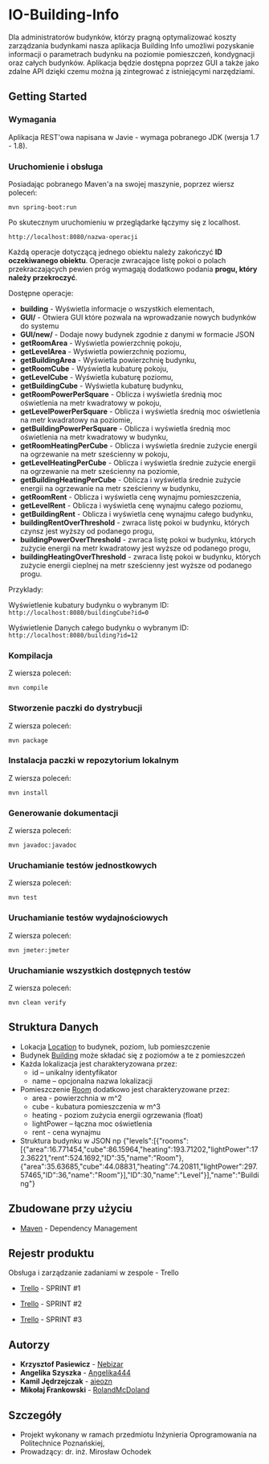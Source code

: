 ﻿# IO-Building-Info


Dla administratorów budynków, którzy pragną optymalizować koszty zarządzania budynkami  nasza aplikacja Building Info umożliwi pozyskanie informacji o parametrach budynku na poziomie pomieszczeń, kondygnacji oraz całych budynków. Aplikacja będzie dostępna poprzez GUI a także jako zdalne API dzięki czemu można ją zintegrować z istniejącymi narzędziami.



## Getting Started





### Wymagania

Aplikacja REST'owa napisana w Javie - wymaga pobranego JDK (wersja 1.7 - 1.8).



### Uruchomienie i obsługa



Posiadając pobranego Maven'a na swojej maszynie, poprzez wiersz poleceń: 


```
mvn spring-boot:run
```



Po skutecznym uruchomieniu w przeglądarke łączymy się z localhost. 


```
http://localhost:8080/nazwa-operacji
```



Każdą operacje dotyczącą jednego obiektu należy zakończyć **ID oczekiwanego obiektu**. Operacje zwracające listę pokoi o polach przekraczających pewien próg wymagają dodatkowo podania **progu, który należy przekroczyć**.

Dostępne operacje:

* **building** - Wyświetla informacje o wszystkich elementach,
* **GUI/** - Otwiera GUI które pozwala na wprowadzanie nowych budynków do systemu
* **GUI/new/** - Dodaje nowy budynek zgodnie z danymi w formacie JSON
* **getRoomArea** - Wyświetla powierzchnię pokoju,
* **getLevelArea** - Wyświetla powierzchnię poziomu,
* **getBuildingArea** - Wyświetla powierzchnię budynku,
* **getRoomCube** - Wyświetla kubaturę pokoju,
* **getLevelCube** - Wyświetla kubaturę poziomu,
* **getBuildingCube** - Wyświetla kubaturę budynku,
* **getRoomPowerPerSquare** - Oblicza i wyświetla średnią moc oświetlenia na metr kwadratowy w pokoju,
* **getLevelPowerPerSquare** - Oblicza i wyświetla średnią moc oświetlenia na metr kwadratowy na poziomie,
* **getBuildingPowerPerSquare** - Oblicza i wyświetla średnią moc oświetlenia na metr kwadratowy w budynku,
* **getRoomHeatingPerCube** - Oblicza i wyświetla średnie zużycie energii na ogrzewanie na metr sześcienny w pokoju,
* **getLevelHeatingPerCube** - Oblicza i wyświetla średnie zużycie energii na ogrzewanie na metr sześcienny na poziomie,
* **getBuildingHeatingPerCube** - Oblicza i wyświetla średnie zużycie energii na ogrzewanie na metr sześcienny w budynku,
* **getRoomRent** - Oblicza i wyświetla cenę wynajmu pomieszczenia,
* **getLevelRent** - Oblicza i wyświetla cenę wynajmu całego poziomu,
* **getBuildingRent** - Oblicza i wyświetla cenę wynajmu całego budynku,
* **buildingRentOverThreshold** - zwraca listę pokoi w budynku, których czynsz jest wyższy od podanego progu,
* **buildingPowerOverThreshold** - zwraca listę pokoi w budynku, których zużycie energii na metr kwadratowy jest wyższe od podanego progu,
* **buildingHeatingOverThreshold** - zwraca listę pokoi w budynku, których zużycie energii cieplnej na metr sześcienny jest wyższe od podanego progu.

Przyklady:

Wyświetlenie kubatury budynku o wybranym ID:
```http://localhost:8080/buildingCube?id=0```

Wyświetlenie Danych całego budynku o wybranym ID:
```http://localhost:8080/building?id=12```

### Kompilacja

Z wiersza poleceń:

```mvn compile```

### Stworzenie paczki do dystrybucji

Z wiersza poleceń:

```mvn package```

### Instalacja paczki w repozytorium lokalnym

Z wiersza poleceń:

```mvn install```

### Generowanie dokumentacji

Z wiersza poleceń:

```mvn javadoc:javadoc```

### Uruchamianie testów jednostkowych

Z wiersza poleceń:

```mvn test```

### Uruchamianie testów wydajnościowych

Z wiersza poleceń:

```mvn jmeter:jmeter```

### Uruchamianie wszystkich dostępnych testów

Z wiersza poleceń:

```mvn clean verify```

## Struktura Danych

* Lokacja [Location](https://github.com/Nebizar/IO-Building-Info/blob/master/src/main/java/pl/put/poznan/building_info/structures/Location.java) to budynek, poziom, lub pomieszczenie
* Budynek [Building](https://github.com/Nebizar/IO-Building-Info/blob/master/src/main/java/pl/put/poznan/building_info/structures/Building.java) może składać się z poziomów a te z pomieszczeń
* Każda lokalizacja jest charakteryzowana przez:
	* id – unikalny identyfikator
	* name – opcjonalna nazwa lokalizacji
* Pomieszczenie [Room](https://github.com/Nebizar/IO-Building-Info/blob/master/src/main/java/pl/put/poznan/building_info/structures/Room.java) dodatkowo jest charakteryzowane przez:
	* area - powierzchnia w m^2
	* cube - kubatura pomieszczenia w m^3
	* heating - poziom zużycia energii ogrzewania (float)
	* lightPower – łączna moc oświetlenia
	* rent - cena wynajmu
* Struktura budynku w JSON np {"levels":[{"rooms":[{"area":16.771454,"cube":86.15964,"heating":193.71202,"lightPower":172.36221,"rent":524.1692,"ID":35,"name":"Room"},{"area":35.63685,"cube":44.08831,"heating":74.20811,"lightPower":297.57465,"ID":36,"name":"Room"}],"ID":30,"name":"Level"}],"name":"Building"}


## Zbudowane przy użyciu

* [Maven](https://maven.apache.org/) - Dependency Management



## Rejestr produktu

Obsługa i zarządzanie zadaniami w zespole - Trello

* [Trello](https://trello.com/b/81rhAaNb/io-building-info-sprint-1) - SPRINT #1

* [Trello](https://trello.com/b/FNcwC89E/io-building-info-sprint-2) - SPRINT #2

* [Trello](https://trello.com/b/1St28toN/io-building-info-sprint3) - SPRINT #3

## Autorzy



* **Krzysztof Pasiewicz** - [Nebizar](https://github.com/Nebizar)
* **Angelika Szyszka** - [Angelika444](https://github.com/Angelika444)
* **Kamil Jędrzejczak** - [aieozn](https://github.com/aieozn)
* **Mikołaj Frankowski** - [RolandMcDoland](https://github.com/RolandMcDoland)



## Szczegóły



* Projekt wykonany w ramach przedmiotu Inżynieria Oprogramowania na Politechnice Poznańskiej,
* Prowadzący: dr. inż. Mirosław Ochodek
